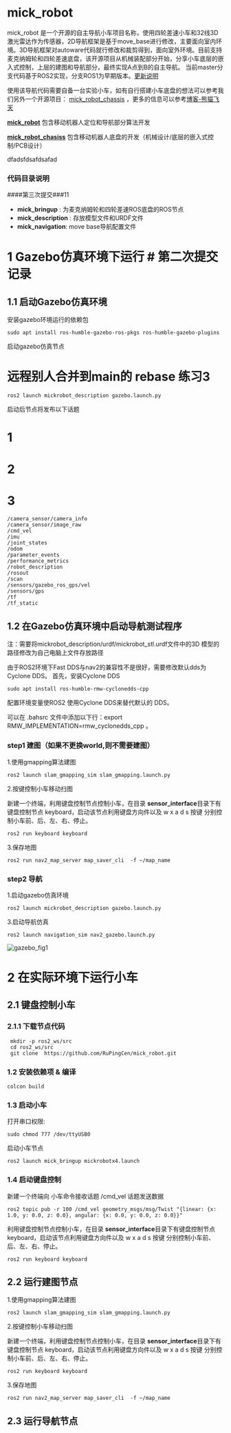 # mick_robot

mick_robot 是一个开源的自主导航小车项目名称，使用四轮差速小车和32线3D激光雷达作为传感器，2D导航框架是基于move_base进行修改，主要面向室内环境。3D导航框架对autoware代码就行修改和裁剪得到，面向室外环境。目前支持麦克纳姆轮和四轮差速底盘，该开源项目从机械装配部分开始，分享小车底层的嵌入式控制，上层的建图和导航部分，最终实现A点到B的自主导航。 当前master分支代码基于ROS2实现，分支ROS1为早期版本。[更新说明](https://github.com/RuPingCen/mick_robot_chasiss/blob/master/Update.md)

使用该导航代码需要自备一台实验小车，如有自行搭建小车底盘的想法可以参考我们另外一个开源项目： [mick_robot_chassis](https://github.com/RuPingCen/mick_robot_chassis) ，更多的信息可以参考[博客-熊猫飞天](https://blog.csdn.net/crp997576280)

**[mick_robot](https://github.com/RuPingCen/mick_robot)**  包含移动机器人定位和导航部分算法开发

[**mick_robot_chasiss**](https://github.com/RuPingCen/mick_robot_chassis)  包含移动机器人底盘的开发（机械设计/底层的嵌入式控制/PCB设计）

dfadsfdsafdsafad
### 代码目录说明

####第三次提交###11

- **mick_bringup** :  为麦克纳姆轮和四轮差速ROS底盘的ROS节点
- **mick_description** : 存放模型文件和URDF文件
- **mick_navigation**:  move base导航配置文件

 # 1 Gazebo仿真环境下运行  # 第二次提交记录

## 1.1 启动Gazebo仿真环境

安装gazebo环境运行的依赖包

```
sudo apt install ros-humble-gazebo-ros-pkgs ros-humble-gazebo-plugins
```

启动gazebo仿真节点
# 远程别人合并到main的 rebase 练习3
```
ros2 launch mickrobot_description gazebo.launch.py
```
启动后节点将发布以下话题
# 1
# 2
# 3
```
/camera_sensor/camera_info
/camera_sensor/image_raw
/cmd_vel
/imu
/joint_states
/odom
/parameter_events
/performance_metrics
/robot_description
/rosout
/scan            
/sensors/gazebo_ros_gps/vel
/sensors/gps
/tf
/tf_static
```

## 1.2 在Gazebo仿真环境中启动导航测试程序

注：需要将mickrobot_description/urdf/mickrobot_stl.urdf文件中的3D 模型的路径修改为自己电脑上文件存放路径

由于ROS2环境下Fast DDS与nav2的兼容性不是很好，需要修改默认dds为 Cyclone DDS。 首先，安装Cyclone DDS

```
sudo apt install ros-humble-rmw-cyclonedds-cpp
```

配置环境变量使ROS2 使用Cyclone DDS来替代默认的 DDS。 

可以在 .bahsrc 文件中添加以下行：export RMW_IMPLEMENTATION=rmw_cyclonedds_cpp 。

### step1 建图（如果不更换world,则不需要建图）

1.使用gmapping算法建图

```
ros2 launch slam_gmapping_sim slam_gmapping.launch.py 
```

2.按键控制小车移动扫图

新建一个终端，利用键盘控制节点控制小车，在目录 **sensor_interface**目录下有键盘控制节点 keyboard，启动该节点利用键盘方向件以及 w x a d s 按键 分别控制小车前、后、左、右、停止。


 ```
ros2 run keyboard keyboard
 ```

3.保存地图

```
ros2 run nav2_map_server map_saver_cli  -f ~/map_name
```

### step2 导航

1.启动gazebo仿真环境

```
ros2 launch mickrobot_description gazebo.launch.py 
```

3.启动导航仿真

```
ros2 launch navigation_sim nav2_gazebo.launch.py
```

<img src="mickrobot_description/fig/gazebo_fig2.gif" alt="gazebo_fig1" style="zoom:100%;" />

 



# 2 在实际环境下运行小车

## 2.1 键盘控制小车

### 2.1.1 下载节点代码
 ```
  mkdir -p ros2_ws/src
  cd ros2_ws/src
  git clone  https://github.com/RuPingCen/mick_robot.git
 ```
### 1.2 安装依赖项 & 编译
```
colcon build
```

### 1.3 启动小车

打开串口权限:

```
sudo chmod 777 /dev/ttyUSB0
```

启动小车节点

```
ros2 launch mick_bringup mickrobotx4.launch
```

### 1.4 启动键盘控制

新建一个终端向 小车命令接收话题 /cmd_vel 话题发送数据


 ```
 ros2 topic pub -r 100 /cmd_vel geometry_msgs/msg/Twist "{linear: {x: 1.0, y: 0.0, z: 0.0}, angular: {x: 0.0, y: 0.0, z: 0.0}}"
 ```
利用键盘控制节点控制小车，在目录 **sensor_interface**目录下有键盘控制节点 keyboard，启动该节点利用键盘方向件以及 w x a d s 按键 分别控制小车前、后、左、右、停止。


 ```
ros2 run keyboard keyboard
 ```

## 2.2 运行建图节点

1.使用gmapping算法建图

```
ros2 launch slam_gmapping_sim slam_gmapping.launch.py 
```

2.按键控制小车移动扫图

新建一个终端，利用键盘控制节点控制小车，在目录 **sensor_interface**目录下有键盘控制节点 keyboard，启动该节点利用键盘方向件以及 w x a d s 按键 分别控制小车前、后、左、右、停止。


 ```
ros2 run keyboard keyboard
 ```

3.保存地图

```
ros2 run nav2_map_server map_saver_cli  -f ~/map_name
```

### 

## 2.3 运行导航节点





